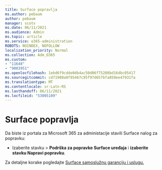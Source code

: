 ```yaml
---
title: Surface popravlja
ms.author: pebaum
author: pebaum
manager: scotv
ms.date: 06/11/2021
ms.audience: Admin
ms.topic: article
ms.service: o365-administration
ROBOTS: NOINDEX, NOFOLLOW
localization_priority: Normal
ms.collection: Adm_O365
ms.custom:
- "11648"
- "9003951"
ms.openlocfilehash: 1ebd6f9cdde0db4ac50d06f75208bd16dbc05417
ms.sourcegitcommit: cd71980a8f95467c95f97d657bfa859ee47931fa
ms.translationtype: MT
ms.contentlocale: sr-Latn-RS
ms.lasthandoff: 06/11/2021
ms.locfileid: "53005109"
---
```

# <a name="surface-repairs"></a>Surface popravlja

Da biste iz portala za Microsoft 365 za administacije stavili Surface nalog za popravku:

- Izaberite stavku  >  **Podrška za popravke Surface uređaja** i **izaberite stavku Napravi popravku**. 

Za detaljne korake pogledajte [Surface samoslužnu garanciju i uslugu.](/surface/self-serve-warranty-service)